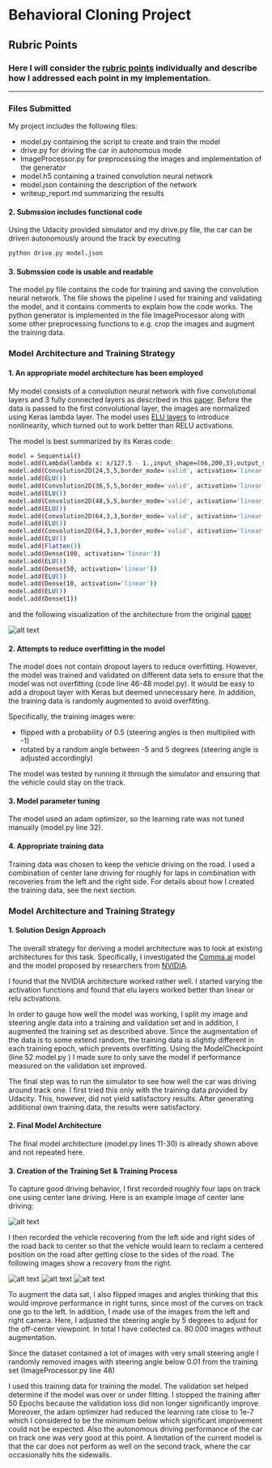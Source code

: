 
# Behavioral Cloning Project

[//]: # (Image References)

[image1]: ./example_images/cnn-architecture.png "Model Visualization"
[image2]: ./example_images/center-driving.jpg "center driving"
[image3]: ./example_images/right_1.jpg "Recovery Image"
[image4]: ./example_images/right_2.jpg "Recovery Image"
[image5]: ./example_images/right_3.jpg "Recovery Image"


## Rubric Points
### Here I will consider the [rubric points](https://review.udacity.com/#!/rubrics/432/view) individually and describe how I addressed each point in my implementation.  

---
### Files Submitted

My project includes the following files:
* model.py containing the script to create and train the model
* drive.py for driving the car in autonomous mode
* ImageProcessor.py for preprocessing the images and implementation of the generator
* model.h5 containing a trained convolution neural network
* model.json containing the description of the network
* writeup_report.md summarizing the results

#### 2. Submssion includes functional code
Using the Udacity provided simulator and my drive.py file, the car can be driven autonomously around the track by executing
```sh
python drive.py model.json
```

#### 3. Submssion code is usable and readable

The model.py file contains the code for training and saving the convolution neural network. The file shows the pipeline I used for training and validating the model, and it contains comments to explain how the code works. The python generator is implemented in the file ImageProcessor along with some other preprocessing functions to e.g. crop the images and augment the training data.

### Model Architecture and Training Strategy

#### 1. An appropriate model architecture has been employed

My model consists of a convolution neural network with five convolutional layers and 3 fully connected layers as described in this [paper](https://arxiv.org/abs/1604.07316). Before the data is passed to the first convolutional layer, the images are normalized using Keras lambda layer. The model uses [ELU layers](https://arxiv.org/abs/1511.07289) to introduce nonlinearity, which turned out to work better than RELU activations.

The model is best summarized by its Keras code:

```sh
model = Sequential()
model.add(Lambda(lambda x: x/127.5 - 1.,input_shape=(66,200,3),output_shape=(66,200,3)))
model.add(Convolution2D(24,5,5,border_mode='valid', activation='linear', subsample=(2,2),input_shape=(66,200,3)))
model.add(ELU())
model.add(Convolution2D(36,5,5,border_mode='valid', activation='linear', subsample=(2,2)))
model.add(ELU())
model.add(Convolution2D(48,5,5,border_mode='valid', activation='linear', subsample=(2,2)))
model.add(ELU())
model.add(Convolution2D(64,3,3,border_mode='valid', activation='linear', subsample=(1,1)))
model.add(ELU())
model.add(Convolution2D(64,3,3,border_mode='valid', activation='linear', subsample=(1,1)))
model.add(ELU())
model.add(Flatten())
model.add(Dense(100, activation='linear'))
model.add(ELU())
model.add(Dense(50, activation='linear'))
model.add(ELU())
model.add(Dense(10, activation='linear'))
model.add(ELU())
model.add(Dense(1))
```

and the following visualization of the architecture from the original [paper](https://arxiv.org/abs/1604.07316)

![alt text][image1]

#### 2. Attempts to reduce overfitting in the model

The model does not contain dropout layers to reduce overfitting. However,
the model was trained and validated on different data sets to ensure that the model was not overfitting (code line 46-48 model.py). It would be easy to add a dropout layer with Keras but deemed unnecessary here.
In addition, the training data is randomly augmented to avoid overfitting.


Specifically, the training images were:

* flipped with a probability of 0.5 (steering angles is then multiplied with -1)
* rotated by a random angle between -5 and 5 degrees (steering angle is adjusted accordingly)

The model was tested by running it through the simulator and ensuring that the vehicle could stay on the track.

#### 3. Model parameter tuning

The model used an adam optimizer, so the learning rate was not tuned manually (model.py line 32).

#### 4. Appropriate training data

Training data was chosen to keep the vehicle driving on the road. I used a combination of center lane driving for roughly for laps in combination with recoveries from the left and the right side. For details about how I created the training data, see the next section.

### Model Architecture and Training Strategy

#### 1. Solution Design Approach

The overall strategy for deriving a model architecture was to look at existing architectures for this task. Specifically, I investigated the [Comma.ai](https://github.com/commaai/research/blob/master/train_steering_model.py) model and the model proposed by researchers from [NVIDIA](https://devblogs.nvidia.com/parallelforall/deep-learning-self-driving-cars/).  

I found that the NVIDIA architecture worked rather well. I started varying the activation functions and found that elu layers worked better than linear or relu activations.

In order to gauge how well the model was working, I split my image and steering angle data into a training and validation set and in addition, I augmented the training set as described above. Since the augmentation of the data is to some extend random, the training data is slightly different in each training epoch, which prevents overfitting. Using the ModelCheckpoint (line 52 model.py ) I made sure to only save the model if performance measured on the validation set improved.

The final step was to run the simulator to see how well the car was driving around track one. I first tried this only with the training data provided by Udacity. This, however, did not yield satisfactory results. After generating additional own training data, the results were satisfactory.

#### 2. Final Model Architecture

The final model architecture (model.py lines 11-30) is already shown above and not repeated here.

#### 3. Creation of the Training Set & Training Process

To capture good driving behavior, I first recorded roughly four laps on track one using center lane driving. Here is an example image of center lane driving:

![alt text][image2]

I then recorded the vehicle recovering from the left side and right sides of the road back to center so that the vehicle would learn to reclaim a centered position on the road after getting close to the sides of the road. The following images show a recovery from the right.

![alt text][image3]
![alt text][image4]
![alt text][image5]

To augment the data sat, I also flipped images and angles thinking that this would improve performance in right turns, since most of the curves on track one go to the left. In addition, I made use of the images from the left and right camera. Here, I adjusted the steering angle by 5 degrees to adjust for the off-center viewpoint. In total I have collected ca. 80.000 images without augmentation.

Since the dataset contained a lot of images with very small steering angle
I randomly removed images with steering angle below 0.01 from the training set
(ImageProcessor.py line 48)

I used this training data for training the model. The validation set helped determine if the model was over or under fitting. I stopped the training after 50 Epochs because the validation loss did non longer significantly improve. Moreover, the adam optimizer had reduced the learning rate close to 1e-7 which I considered to be the minimum below which significant improvement could not be expected. Also the autonomous driving performance of the car on track one was very good at this point. A limitation of the current model is that the car does not perform as well on the second track, where the car occasionally hits the sidewalls.
